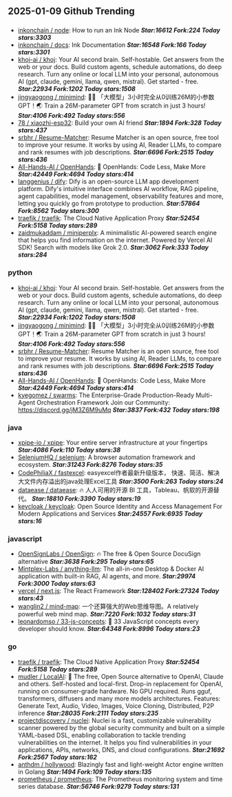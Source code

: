 ## 2025-01-09 Github Trending

### 
* [inkonchain / node](https://github.com/inkonchain/node): How to run an Ink Node ***Star:16612 Fork:224 Today stars:3303***
* [inkonchain / docs](https://github.com/inkonchain/docs): Ink Documentation ***Star:16548 Fork:166 Today stars:3301***
* [khoj-ai / khoj](https://github.com/khoj-ai/khoj): Your AI second brain. Self-hostable. Get answers from the web or your docs. Build custom agents, schedule automations, do deep research. Turn any online or local LLM into your personal, autonomous AI (gpt, claude, gemini, llama, qwen, mistral). Get started - free. ***Star:22934 Fork:1202 Today stars:1508***
* [jingyaogong / minimind](https://github.com/jingyaogong/minimind): 🚀🚀 「大模型」3小时完全从0训练26M的小参数GPT！🌏 Train a 26M-parameter GPT from scratch in just 3 hours! ***Star:4106 Fork:492 Today stars:556***
* [78 / xiaozhi-esp32](https://github.com/78/xiaozhi-esp32): Build your own AI friend ***Star:1894 Fork:328 Today stars:437***
* [srbhr / Resume-Matcher](https://github.com/srbhr/Resume-Matcher): Resume Matcher is an open source, free tool to improve your resume. It works by using AI, Reader LLMs, to compare and rank resumes with job descriptions. ***Star:6696 Fork:2515 Today stars:436***
* [All-Hands-AI / OpenHands](https://github.com/All-Hands-AI/OpenHands): 🙌 OpenHands: Code Less, Make More ***Star:42449 Fork:4694 Today stars:414***
* [langgenius / dify](https://github.com/langgenius/dify): Dify is an open-source LLM app development platform. Dify's intuitive interface combines AI workflow, RAG pipeline, agent capabilities, model management, observability features and more, letting you quickly go from prototype to production. ***Star:57864 Fork:8562 Today stars:300***
* [traefik / traefik](https://github.com/traefik/traefik): The Cloud Native Application Proxy ***Star:52454 Fork:5158 Today stars:289***
* [zaidmukaddam / miniperplx](https://github.com/zaidmukaddam/miniperplx): A minimalistic AI-powered search engine that helps you find information on the internet. Powered by Vercel AI SDK! Search with models like Grok 2.0. ***Star:3062 Fork:333 Today stars:284***

### python
* [khoj-ai / khoj](https://github.com/khoj-ai/khoj): Your AI second brain. Self-hostable. Get answers from the web or your docs. Build custom agents, schedule automations, do deep research. Turn any online or local LLM into your personal, autonomous AI (gpt, claude, gemini, llama, qwen, mistral). Get started - free. ***Star:22934 Fork:1202 Today stars:1508***
* [jingyaogong / minimind](https://github.com/jingyaogong/minimind): 🚀🚀 「大模型」3小时完全从0训练26M的小参数GPT！🌏 Train a 26M-parameter GPT from scratch in just 3 hours! ***Star:4106 Fork:492 Today stars:556***
* [srbhr / Resume-Matcher](https://github.com/srbhr/Resume-Matcher): Resume Matcher is an open source, free tool to improve your resume. It works by using AI, Reader LLMs, to compare and rank resumes with job descriptions. ***Star:6696 Fork:2515 Today stars:436***
* [All-Hands-AI / OpenHands](https://github.com/All-Hands-AI/OpenHands): 🙌 OpenHands: Code Less, Make More ***Star:42449 Fork:4694 Today stars:414***
* [kyegomez / swarms](https://github.com/kyegomez/swarms): The Enterprise-Grade Production-Ready Multi-Agent Orchestration Framework Join our Community: https://discord.gg/jM3Z6M9uMq ***Star:3837 Fork:432 Today stars:198***

### java
* [xpipe-io / xpipe](https://github.com/xpipe-io/xpipe): Your entire server infrastructure at your fingertips ***Star:4086 Fork:110 Today stars:38***
* [SeleniumHQ / selenium](https://github.com/SeleniumHQ/selenium): A browser automation framework and ecosystem. ***Star:31243 Fork:8276 Today stars:35***
* [CodePhiliaX / fastexcel](https://github.com/CodePhiliaX/fastexcel): easyexcel作者最新升级版本， 快速、简洁、解决大文件内存溢出的java处理Excel工具 ***Star:3500 Fork:263 Today stars:24***
* [dataease / dataease](https://github.com/dataease/dataease): 🔥 人人可用的开源 BI 工具，Tableau、帆软的开源替代。 ***Star:18810 Fork:3390 Today stars:19***
* [keycloak / keycloak](https://github.com/keycloak/keycloak): Open Source Identity and Access Management For Modern Applications and Services ***Star:24557 Fork:6935 Today stars:16***

### javascript
* [OpenSignLabs / OpenSign](https://github.com/OpenSignLabs/OpenSign): 🔥 The free & Open Source DocuSign alternative ***Star:3638 Fork:295 Today stars:65***
* [Mintplex-Labs / anything-llm](https://github.com/Mintplex-Labs/anything-llm): The all-in-one Desktop & Docker AI application with built-in RAG, AI agents, and more. ***Star:29974 Fork:3000 Today stars:63***
* [vercel / next.js](https://github.com/vercel/next.js): The React Framework ***Star:128402 Fork:27324 Today stars:43***
* [wanglin2 / mind-map](https://github.com/wanglin2/mind-map): 一个还算强大的Web思维导图。A relatively powerful web mind map. ***Star:7220 Fork:1032 Today stars:31***
* [leonardomso / 33-js-concepts](https://github.com/leonardomso/33-js-concepts): 📜 33 JavaScript concepts every developer should know. ***Star:64348 Fork:8996 Today stars:23***

### go
* [traefik / traefik](https://github.com/traefik/traefik): The Cloud Native Application Proxy ***Star:52454 Fork:5158 Today stars:289***
* [mudler / LocalAI](https://github.com/mudler/LocalAI): 🤖 The free, Open Source alternative to OpenAI, Claude and others. Self-hosted and local-first. Drop-in replacement for OpenAI, running on consumer-grade hardware. No GPU required. Runs gguf, transformers, diffusers and many more models architectures. Features: Generate Text, Audio, Video, Images, Voice Cloning, Distributed, P2P inference ***Star:28035 Fork:2111 Today stars:235***
* [projectdiscovery / nuclei](https://github.com/projectdiscovery/nuclei): Nuclei is a fast, customizable vulnerability scanner powered by the global security community and built on a simple YAML-based DSL, enabling collaboration to tackle trending vulnerabilities on the internet. It helps you find vulnerabilities in your applications, APIs, networks, DNS, and cloud configurations. ***Star:21692 Fork:2567 Today stars:162***
* [anthdm / hollywood](https://github.com/anthdm/hollywood): Blazingly fast and light-weight Actor engine written in Golang ***Star:1494 Fork:109 Today stars:135***
* [prometheus / prometheus](https://github.com/prometheus/prometheus): The Prometheus monitoring system and time series database. ***Star:56746 Fork:9279 Today stars:131***
